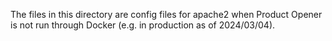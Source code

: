 The files in this directory are config files for apache2 when Product Opener is not run through Docker (e.g. in production as of 2024/03/04).